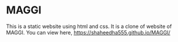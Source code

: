 # MAGGI
This is a static website using html and css. It is a clone of website of MAGGI.
You can view here, https://shaheedha555.github.io/MAGGI/
